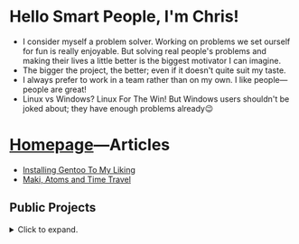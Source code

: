 # Hello Smart People, I'm Chris!
- I consider myself a problem solver.
  Working on problems we set ourself for fun is really enjoyable.
  But solving real people's problems and making their lives a little better is the biggest motivator I can imagine.
- The bigger the project, the better; even if it doesn't quite suit my taste.
- I always prefer to work in a team rather than on my own.
  I like people—people are great!
- Linux vs Windows? Linux For The Win! But Windows users shouldn't be joked about; they have enough problems already😉

# [Homepage](https://chris-besch.com)—Articles
- [Installing Gentoo To My Liking](https://chris-besch.com/articles/installing_gentoo)
- [Maki, Atoms and Time Travel](https://chris-besch.com/articles/maki_atoms_and_time_travel)

## Public Projects
<details>
<summary>Click to expand.</summary>

`~` -> Work in Progress

### C++
- [Neural Network](https://github.com/christopher-besch/neural_network)
- [Maki](https://github.com/christopher-besch/maki)
- [Ray Tracer](https://github.com/christopher-besch/ray_tracer)
- [Lynton](https://github.com/christopher-besch/lynton)
- [Cryptography](https://github.com/christopher-besch/cryptography)
- [39th BwInf Round 2](https://github.com/christopher-besch/bwinf_39_round2)
- [40th BwInf Round 1](https://github.com/yves147/bwinf40)
- [C++ Go Fast](https://github.com/christopher-besch/cpp_go_fast)
- [C++ Reference](https://github.com/christopher-besch/cpp_reference)
- [Lynton Legacy](https://github.com/christopher-besch/lynton_legacy)

### TypeScript
- [Homepage](https://github.com/christopher-besch/homepage)
- [Big Blue Button Autostatus](https://github.com/christopher-besch/bbb_autostatus)
- [Quote Rater](https://github.com/christopher-besch/quote_rater)
- [Project Orange](https://github.com/Science-Camp-Softwareentwicklung-02-22/TeamOrange)
- [Lake Visualizer](https://github.com/christopher-besch/lake_visualizer)
- [Book Page Converter](https://github.com/christopher-besch/book_page_converter)
- [Who am I](https://github.com/christopher-besch/who_am_i)
- [Project Orange](https://github.com/Science-Camp-Softwareentwicklung-02-22/TeamOrange)
- [Physics Words](https://github.com/christopher-besch/physics_words)
- [TypeScript Reference](https://github.com/christopher-besch/typescript_reference)

### Python
- [Manim Editor](https://github.com/ManimEditorProject/manim_editor)
- [ToddLinux](https://github.com/ToddLinux/ToddLinux)
<!-- not on homepage -->
- [Jupyter Splitview](https://github.com/kolibril13/jupyter-splitview)
- [Manim CE](https://github.com/ManimCommunity/manim)
- [Manim Reference](https://github.com/christopher-besch/manim_reference)
- [Project Omega](https://github.com/christopher-besch/project_omega)
- [MC Royale Supervisor](https://github.com/christopher-besch/mc_royale_supervisor)
- [OHG Plan Parser](https://github.com/christopher-besch/ohg_plan_parser)
- [Time Table Planner](https://github.com/christopher-besch/time_table_planner)
- [Technik^3 Plan](https://github.com/christopher-besch/technik3-plan)
- [ARG Toolset](https://github.com/christopher-besch/arg_toolset)
- [39th BwInf Round 1](https://github.com/christopher-besch/bwinf_39_round1)
- [37th BwInf Round 1](https://github.com/christopher-besch/bwinf_37_round1)
- [Lofi Girl Downloader](https://github.com/christopher-besch/lofi_girl_downloader)

<details>
<summary>More</summary>

### Bash
- [Bash Reference](https://github.com/christopher-besch/bash_reference)

### LaTeX
- [LaTeX Reference](https://github.com/christopher-besch/latex_reference)

### Assembly
- [Assembly Reference](https://github.com/christopher-besch/assembly_reference)

### Blender
- [Models](https://github.com/christopher-besch/blender_models)

### [Configs](https://github.com/christopher-besch/configs)

### Java
- [Social Blog](https://github.com/pascal-kuschkowitz/Inf-Proj-ProductDev)
- [Encryption](https://github.com/christopher-besch/java_encryption)
- [Sorting Algorithms](https://github.com/christopher-besch/sorting_algorithms)

</details>
</details>
